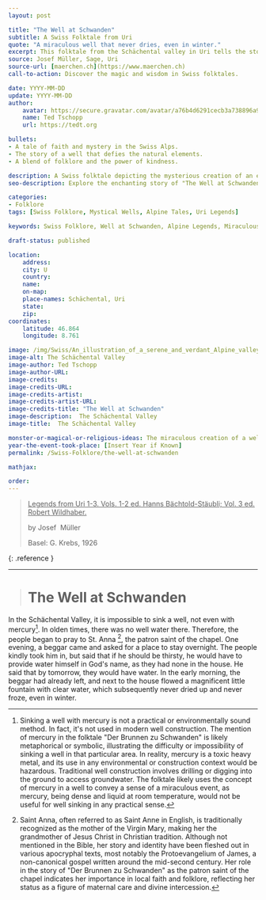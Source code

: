 ```yaml
---
layout: post

title: "The Well at Schwanden"
subtitle: A Swiss Folktale from Uri
quote: "A miraculous well that never dries, even in winter."
excerpt: This folktale from the Schächental valley in Uri tells the story of how a miraculous well came to be, thanks to the intervention of a mysterious traveler and the faith of the local people.
source: Josef Müller, Sage, Uri
source-url: [maerchen.ch](https://www.maerchen.ch)
call-to-action: Discover the magic and wisdom in Swiss folktales.

date: YYYY-MM-DD
update: YYYY-MM-DD
author:
    avatar: https://secure.gravatar.com/avatar/a76b4d6291cecb3a738896a971bfb903?s=512&d=mp&r=g
    name: Ted Tschopp
    url: https://tedt.org

bullets:
- A tale of faith and mystery in the Swiss Alps.
- The story of a well that defies the natural elements.
- A blend of folklore and the power of kindness.

description: A Swiss folktale depicting the mysterious creation of an ever-flowing well in the Schächental valley.
seo-description: Explore the enchanting story of "The Well at Schwanden", a Swiss folktale filled with mystery, faith, and the enduring power of kindness.

categories:
- Folklore
tags: [Swiss Folklore, Mystical Wells, Alpine Tales, Uri Legends]

keywords: Swiss Folklore, Well at Schwanden, Alpine Legends, Miraculous Wells

draft-status: published

location:
    address: 
    city: U
    country: 
    name: 
    on-map:
    place-names: Schächental, Uri
    state:
    zip:
coordinates:
    latitude: 46.864
    longitude: 8.761

image: /img/Swiss/An_illustration_of_a_serene_and_verdant_Alpine_valley.jpg
image-alt: The Schächental Valley
image-author: Ted Tschopp
image-author-URL: 
image-credits: 
image-credits-URL: 
image-credits-artist: 
image-credits-artist-URL: 
image-credits-title: "The Well at Schwanden"
image-description:  The Schächental Valley
image-title:  The Schächental Valley

monster-or-magical-or-religious-ideas: The miraculous creation of a well by a mysterious traveler.
year-the-event-took-place: [Insert Year if Known]
permalink: /Swiss-Folklore/the-well-at-schwanden

mathjax:

order:
---
```



> <ins> Legends from Uri 1-3. Vols. 1-2 ed. Hanns Bächtold-Stäubli; Vol. 3 ed. Robert Wildhaber.</ins>
> 
> by Josef  Müller
> 
>  Basel: G. Krebs, 1926
>
{: .reference }

---

> # The Well at Schwanden

In the Schächental Valley, it is impossible to sink a well, not even with mercury[^1]. In olden times, there was no well water there. Therefore, the people began to pray to St. Anna [^2], the patron saint of the chapel. One evening, a beggar came and asked for a place to stay overnight. The people kindly took him in, but said that if he should be thirsty, he would have to provide water himself in God's name, as they had none in the house. He said that by tomorrow, they would have water. In the early morning, the beggar had already left, and next to the house flowed a magnificent little fountain with clear water, which subsequently never dried up and never froze, even in winter.



[^1]: Sinking a well with mercury is not a practical or environmentally sound method. In fact, it's not used in modern well construction. The mention of mercury in the folktale "Der Brunnen zu Schwanden" is likely metaphorical or symbolic, illustrating the difficulty or impossibility of sinking a well in that particular area. In reality, mercury is a toxic heavy metal, and its use in any environmental or construction context would be hazardous. Traditional well construction involves drilling or digging into the ground to access groundwater.  The folktale likely uses the concept of mercury in a well to convey a sense of a miraculous event, as mercury, being dense and liquid at room temperature, would not be useful for well sinking in any practical sense.

[^2]: Saint Anna, often referred to as Saint Anne in English, is traditionally recognized as the mother of the Virgin Mary, making her the grandmother of Jesus Christ in Christian tradition. Although not mentioned in the Bible, her story and identity have been fleshed out in various apocryphal texts, most notably the Protoevangelium of James, a non-canonical gospel written around the mid-second century.  Her role in the story of "Der Brunnen zu Schwanden" as the patron saint of the chapel indicates her importance in local faith and folklore, reflecting her status as a figure of maternal care and divine intercession.

